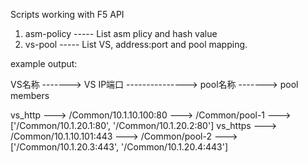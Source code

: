 Scripts working with F5 API
1. asm-policy ----- List asm plicy and hash value
2. vs-pool  ----- List VS, address:port and pool mapping.

example output:

VS名称 -------> VS IP端口 ---------------> pool名称 -------> pool members

vs_http ---> /Common/10.1.10.100:80 ---> /Common/pool-1 ---> ['/Common/10.1.20.1:80', '/Common/10.1.20.2:80']
vs_https ---> /Common/10.1.10.101:443 ---> /Common/pool-2 ---> ['/Common/10.1.20.3:443', '/Common/10.1.20.4:443']
